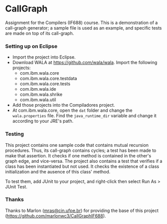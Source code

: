 # CallGraph
Assignment for the Compilers (IF688) course. This is a demonstration of a call-graph generator; a sample file is used as an example, and specific tests are made on top of its call-graph.

### Setting up on Eclipse
- Import the project into Eclipse.
- Download WALA at https://github.com/wala/wala. Import the following projects:
  - com.ibm.wala.core
  - com.ibm.wala.core.testdata
  - com.ibm.wala.core.tests
  - com.ibm.wala.ide
  - com.ibm.wala.shrike
  - com.ibm.wala.util
- Add those projects into the Compiladores project.
- At com.ibm.wala.core, open the ```dat``` folder and change the ```wala.properties``` file. Find the ```java_runtime_dir``` variable and change it according to your JRE's path.

### Testing
This project contains one sample code that contains mutual recursion procedures. Thus, its call-graph contains cycles; a test has been made to make that assertion. It checks if one method is contained in the other's graph edge, and vice-versa. 
The project also contains a test that verifies if a class has been instantiated but not used. It checks the existence of a class initialization and the ausence of this class' method.

To test them, add JUnit to your project, and right-click then select Run As > JUnit Test.

### Thanks
Thanks to Marlon (mras@cin.ufpe.br) for providing the base of this project (https://github.com/marlonwc3/CallGraphIF688).
